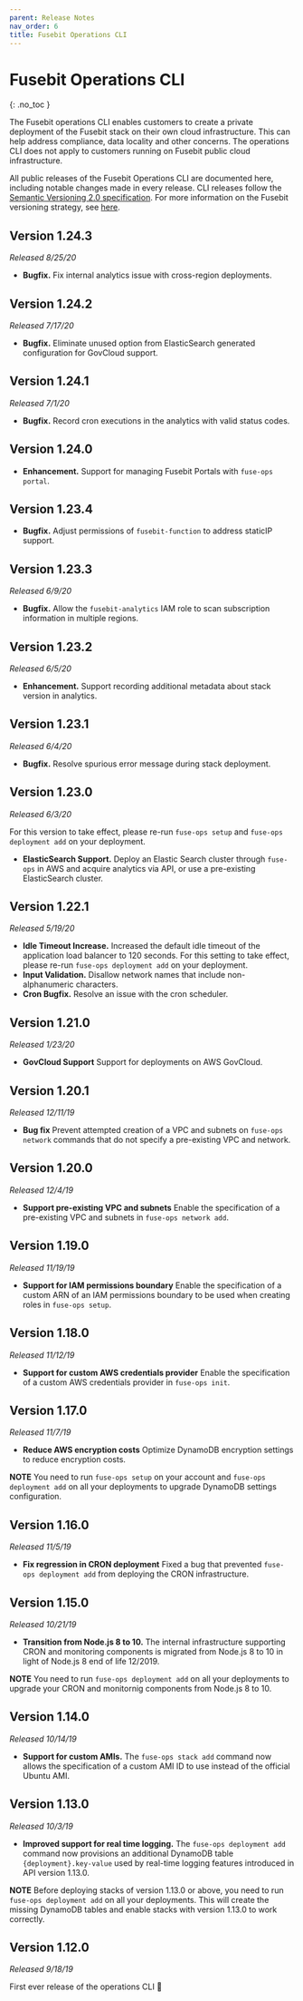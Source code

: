 ```yaml
---
parent: Release Notes
nav_order: 6
title: Fusebit Operations CLI
---
```


<!-- prettier-ignore-start -->
# Fusebit Operations CLI
{: .no_toc }
<!-- prettier-ignore-end -->

The Fusebit operations CLI enables customers to create a private deployment of the Fusebit stack on their own cloud infrastructure. This can help address compliance, data locality and other concerns. The operations CLI does not apply to customers running on Fusebit public cloud infrastructure.

All public releases of the Fusebit Operations CLI are documented here, including notable changes made in every release. CLI releases follow the [Semantic Versioning 2.0 specification](https://semver.org/). For more information on the Fusebit versioning strategy, see [here](http://fusebit.io/docs/integrator-guide/versioning).

<!-- prettier-ignore
1. TOC
{:toc}
-->

## Version 1.24.3

_Released 8/25/20_

- **Bugfix.** Fix internal analytics issue with cross-region deployments.

## Version 1.24.2

_Released 7/17/20_

- **Bugfix.** Eliminate unused option from ElasticSearch generated configuration for GovCloud support.

## Version 1.24.1

_Released 7/1/20_

- **Bugfix.** Record cron executions in the analytics with valid status codes.

## Version 1.24.0

- **Enhancement.** Support for managing Fusebit Portals with `fuse-ops portal`.

## Version 1.23.4

- **Bugfix.** Adjust permissions of `fusebit-function` to address staticIP support.

## Version 1.23.3

_Released 6/9/20_

- **Bugfix.** Allow the `fusebit-analytics` IAM role to scan subscription information in multiple regions.

## Version 1.23.2

_Released 6/5/20_

- **Enhancement.** Support recording additional metadata about stack version in analytics.

## Version 1.23.1

_Released 6/4/20_

- **Bugfix.** Resolve spurious error message during stack deployment.

## Version 1.23.0

_Released 6/3/20_

For this version to take effect, please re-run `fuse-ops setup` and `fuse-ops deployment add` on your deployment.

- **ElasticSearch Support.** Deploy an Elastic Search cluster through `fuse-ops` in AWS and acquire analytics via API, or use a pre-existing ElasticSearch cluster.

## Version 1.22.1

_Released 5/19/20_

- **Idle Timeout Increase.** Increased the default idle timeout of the application load balancer to 120 seconds. For this setting to take effect, please re-run `fuse-ops deployment add` on your deployment.
- **Input Validation.** Disallow network names that include non-alphanumeric characters.
- **Cron Bugfix.** Resolve an issue with the cron scheduler.

## Version 1.21.0

_Released 1/23/20_

- **GovCloud Support** Support for deployments on AWS GovCloud.

## Version 1.20.1

_Released 12/11/19_

- **Bug fix** Prevent attempted creation of a VPC and subnets on `fuse-ops network` commands that do not specify a pre-existing VPC and network.

## Version 1.20.0

_Released 12/4/19_

- **Support pre-existing VPC and subnets** Enable the specification of a pre-existing VPC and subnets in `fuse-ops network add`.

## Version 1.19.0

_Released 11/19/19_

- **Support for IAM permissions boundary** Enable the specification of a custom ARN of an IAM permissions boundary to be used when creating roles in `fuse-ops setup`.

## Version 1.18.0

_Released 11/12/19_

- **Support for custom AWS credentials provider** Enable the specification of a custom AWS credentials provider in `fuse-ops init`.

## Version 1.17.0

_Released 11/7/19_

- **Reduce AWS encryption costs** Optimize DynamoDB encryption settings to reduce encryption costs.

**NOTE** You need to run `fuse-ops setup` on your account and `fuse-ops deployment add` on all your deployments to upgrade DynamoDB settings configuration.

## Version 1.16.0

_Released 11/5/19_

- **Fix regression in CRON deployment** Fixed a bug that prevented `fuse-ops deployment add` from deploying the CRON infrastructure.

## Version 1.15.0

_Released 10/21/19_

- **Transition from Node.js 8 to 10.** The internal infrastructure supporting CRON and monitoring components is migrated from Node.js 8 to 10 in light of Node.js 8 end of life 12/2019.

**NOTE** You need to run `fuse-ops deployment add` on all your deployments to upgrade your CRON and monitornig components from Node.js 8 to 10.

## Version 1.14.0

_Released 10/14/19_

- **Support for custom AMIs.** The `fuse-ops stack add` command now allows the specification of a custom AMI ID to use instead of the official Ubuntu AMI.

## Version 1.13.0

_Released 10/3/19_

- **Improved support for real time logging.** The `fuse-ops deployment add` command now provisions an additional DynamoDB table `{deployment}.key-value` used by real-time logging features introduced in API version 1.13.0.

**NOTE** Before deploying stacks of version 1.13.0 or above, you need to run `fuse-ops deployment add` on all your deployments. This will create the missing DynamoDB tables and enable stacks with version 1.13.0 to work correctly.

## Version 1.12.0

_Released 9/18/19_

First ever release of the operations CLI 🚀
